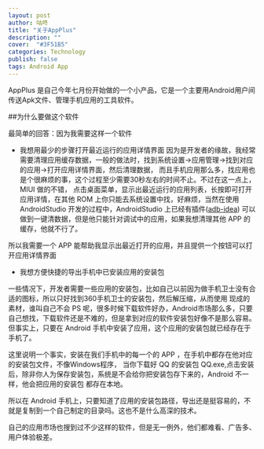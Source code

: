 ```yaml
---
layout: post
author: 咕咚
title: "关于AppPlus"
description: ""
cover:  "#3F51B5"
categories: Technology
publish: false
tags: Android App
---
```

AppPlus 是自己今年七月份开始做的一个小产品，它是一个主要用Android用户间传送Apk文件、管理手机应用的工具软件。

##为什么要做这个软件

最简单的回答：因为我需要这样一个软件

* 我想用最少的步骤打开最近运行的应用详情界面
 因为是开发者的缘故，我经常需要清理应用缓存数据，一般的做法时，找到系统设置->应用管理->找到对应的应用->打开应用详情界面，然后清理数据，
 而且手机应用那么多，找应用也是个很麻烦的事，这个过程至少需要30秒左右的时间不止。不过在这一点上，MIUI 做的不错，
 点击桌面菜单，显示出最近运行的应用列表，长按即可打开应用详情，在其他 ROM 上你只能去系统设置中找，好麻烦，当然在使用 
 AndroidStudio 开发的过程中，AndroidStudio 上已经有插件([adb-idea](https://github.com/pbreault/adb-idea))
 可以做到一键清数据，但是他只能针对调试中的应用，如果我想清理其他 APP 的缓存，他就不行了。
 
 所以我需要一个 APP 能帮助我显示出最近打开的应用，并且提供一个按钮可以打开应用详情界面
 
 * 我想方便快捷的导出手机中已安装应用的安装包
 
 一些情况下，开发者需要一些应用的安装包，比如自己以前因为做手机卫士没有合适的图标，所以只好找到360手机卫士的安装包，然后解压缩，从而使用
 现成的素材，谁叫自己不会 PS 呢，很多时候下载软件好办，Android市场那么多，只要自己想找，下载软件还是不难的，但是拿到对应的软件安装包好像不是那么容易。
 但事实上，只要在 Android 手机中安装了应用，这个应用的安装包就已经存在于手机了。
 
 这里说明一个事实，安装在我们手机中的每一个的 APP ，在手机中都存在他对应的安装包文件，不像Windows程序，
 当你下载好 QQ 的安装包 QQ.exe,点击安装后，除非你人为保存安装包，系统是不会给你把安装包存下来的，Android 不一样，他会把应用的安装包
 都存在本地。
 
 所以在 Android 手机上，只要知道了应用的安装包路径，导出还是挺容易的，不就是复制到一个自己制定的目录吗。这也不是什么高深的技术。
 
 自己的应用市场也搜到过不少这样的软件，但是无一例外，他们都难看、广告多、用户体验极差。
 
 
  


        